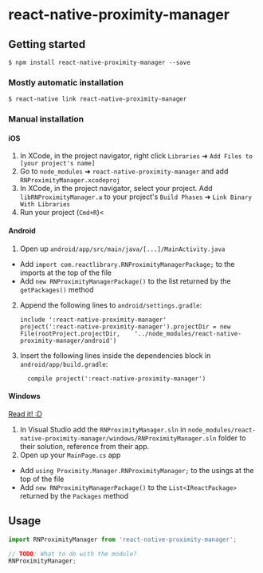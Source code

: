 
# react-native-proximity-manager

## Getting started

`$ npm install react-native-proximity-manager --save`

### Mostly automatic installation

`$ react-native link react-native-proximity-manager`

### Manual installation


#### iOS

1. In XCode, in the project navigator, right click `Libraries` ➜ `Add Files to [your project's name]`
2. Go to `node_modules` ➜ `react-native-proximity-manager` and add `RNProximityManager.xcodeproj`
3. In XCode, in the project navigator, select your project. Add `libRNProximityManager.a` to your project's `Build Phases` ➜ `Link Binary With Libraries`
4. Run your project (`Cmd+R`)<

#### Android

1. Open up `android/app/src/main/java/[...]/MainActivity.java`
  - Add `import com.reactlibrary.RNProximityManagerPackage;` to the imports at the top of the file
  - Add `new RNProximityManagerPackage()` to the list returned by the `getPackages()` method
2. Append the following lines to `android/settings.gradle`:
  	```
  	include ':react-native-proximity-manager'
  	project(':react-native-proximity-manager').projectDir = new File(rootProject.projectDir, 	'../node_modules/react-native-proximity-manager/android')
  	```
3. Insert the following lines inside the dependencies block in `android/app/build.gradle`:
  	```
      compile project(':react-native-proximity-manager')
  	```

#### Windows
[Read it! :D](https://github.com/ReactWindows/react-native)

1. In Visual Studio add the `RNProximityManager.sln` in `node_modules/react-native-proximity-manager/windows/RNProximityManager.sln` folder to their solution, reference from their app.
2. Open up your `MainPage.cs` app
  - Add `using Proximity.Manager.RNProximityManager;` to the usings at the top of the file
  - Add `new RNProximityManagerPackage()` to the `List<IReactPackage>` returned by the `Packages` method


## Usage
```javascript
import RNProximityManager from 'react-native-proximity-manager';

// TODO: What to do with the module?
RNProximityManager;
```
  
